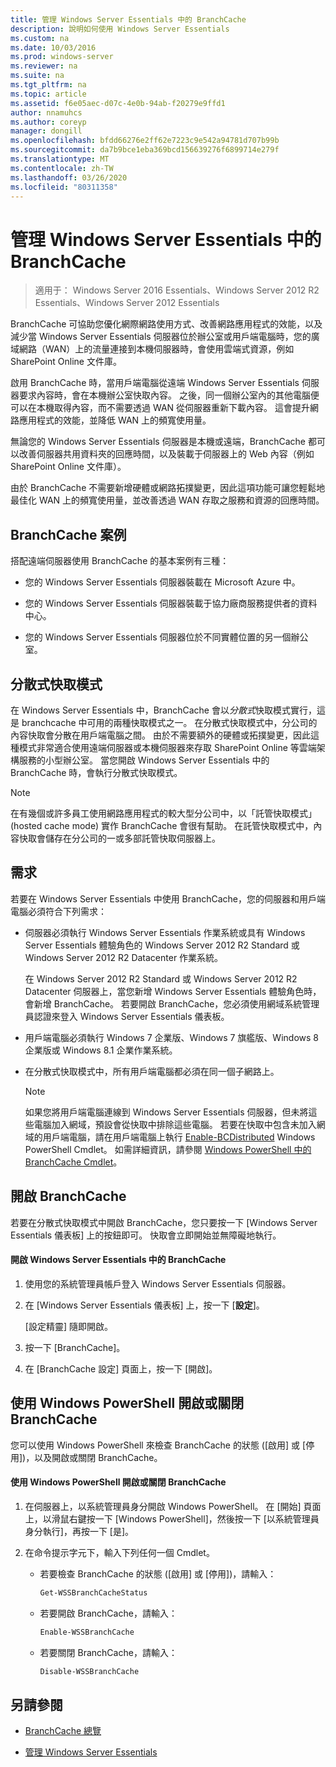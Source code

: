 ```yaml
---
title: 管理 Windows Server Essentials 中的 BranchCache
description: 說明如何使用 Windows Server Essentials
ms.custom: na
ms.date: 10/03/2016
ms.prod: windows-server
ms.reviewer: na
ms.suite: na
ms.tgt_pltfrm: na
ms.topic: article
ms.assetid: f6e05aec-d07c-4e0b-94ab-f20279e9ffd1
author: nnamuhcs
ms.author: coreyp
manager: dongill
ms.openlocfilehash: bfdd66276e2ff62e7223c9e542a94781d707b99b
ms.sourcegitcommit: da7b9bce1eba369bcd156639276f6899714e279f
ms.translationtype: MT
ms.contentlocale: zh-TW
ms.lasthandoff: 03/26/2020
ms.locfileid: "80311358"
---
```

# <a name="manage-branchcache-in-windows-server-essentials"></a>管理 Windows Server Essentials 中的 BranchCache

>適用于： Windows Server 2016 Essentials、Windows Server 2012 R2 Essentials、Windows Server 2012 Essentials

BranchCache 可協助您優化網際網路使用方式、改善網路應用程式的效能，以及減少當 Windows Server Essentials 伺服器位於辦公室或用戶端電腦時，您的廣域網路（WAN）上的流量連接到本機伺服器時，會使用雲端式資源，例如 SharePoint Online 文件庫。  
  
 啟用 BranchCache 時，當用戶端電腦從遠端 Windows Server Essentials 伺服器要求內容時，會在本機辦公室快取內容。 之後，同一個辦公室內的其他電腦便可以在本機取得內容，而不需要透過 WAN 從伺服器重新下載內容。 這會提升網路應用程式的效能，並降低 WAN 上的頻寬使用量。  
  
 無論您的 Windows Server Essentials 伺服器是本機或遠端，BranchCache 都可以改善伺服器共用資料夾的回應時間，以及裝載于伺服器上的 Web 內容（例如 SharePoint Online 文件庫）。  
  
 由於 BranchCache 不需要新增硬體或網路拓撲變更，因此這項功能可讓您輕鬆地最佳化 WAN 上的頻寬使用量，並改善透過 WAN 存取之服務和資源的回應時間。  
  
## <a name="branchcache-scenarios"></a>BranchCache 案例  
 搭配遠端伺服器使用 BranchCache 的基本案例有三種：  
  
-   您的 Windows Server Essentials 伺服器裝載在 Microsoft Azure 中。  
  
-   您的 Windows Server Essentials 伺服器裝載于協力廠商服務提供者的資料中心。  
  
-   您的 Windows Server Essentials 伺服器位於不同實體位置的另一個辦公室。  
  
## <a name="distributed-cache-mode"></a>分散式快取模式  
 在 Windows Server Essentials 中，BranchCache 會以*分散式*快取模式實行，這是 branchcache 中可用的兩種快取模式之一。 在分散式快取模式中，分公司的內容快取會分散在用戶端電腦之間。 由於不需要額外的硬體或拓撲變更，因此這種模式非常適合使用遠端伺服器或本機伺服器來存取 SharePoint Online 等雲端架構服務的小型辦公室。 當您開啟 Windows Server Essentials 中的 BranchCache 時，會執行分散式快取模式。  
  
> [!NOTE]
>  在有幾個或許多員工使用網路應用程式的較大型分公司中，以「託管快取模式」(hosted cache mode) 實作 BranchCache 會很有幫助。 在託管快取模式中，內容快取會儲存在分公司的一或多部託管快取伺服器上。
  
## <a name="requirements"></a>需求  
 若要在 Windows Server Essentials 中使用 BranchCache，您的伺服器和用戶端電腦必須符合下列需求：  
  
-   伺服器必須執行 Windows Server Essentials 作業系統或具有 Windows Server Essentials 體驗角色的 Windows Server 2012 R2 Standard 或 Windows Server 2012 R2 Datacenter 作業系統。  
  
     在 Windows Server 2012 R2 Standard 或 Windows Server 2012 R2 Datacenter 伺服器上，當您新增 Windows Server Essentials 體驗角色時，會新增 BranchCache。 若要開啟 BranchCache，您必須使用網域系統管理員認證來登入 Windows Server Essentials 儀表板。  
  
-   用戶端電腦必須執行 Windows 7 企業版、Windows 7 旗艦版、Windows 8 企業版或 Windows 8.1 企業作業系統。  
  
-   在分散式快取模式中，所有用戶端電腦都必須在同一個子網路上。  
  
    > [!NOTE]
    >  如果您將用戶端電腦連線到 Windows Server Essentials 伺服器，但未將這些電腦加入網域，預設會從快取中排除這些電腦。 若要在快取中包含未加入網域的用戶端電腦，請在用戶端電腦上執行 [Enable-BCDistributed](https://technet.microsoft.com/library/hh848398.aspx) Windows PowerShell Cmdlet。 如需詳細資訊，請參閱 [Windows PowerShell 中的 BranchCache Cmdlet](https://technet.microsoft.com/library/hh848392.aspx)。  
 
  
## <a name="turn-branchcache-on"></a>開啟 BranchCache  
 若要在分散式快取模式中開啟 BranchCache，您只要按一下 [Windows Server Essentials 儀表板] 上的按鈕即可。 快取會立即開始並無障礙地執行。  
  
#### <a name="to-turn-on-branchcache-in-windows-server-essentials"></a>開啟 Windows Server Essentials 中的 BranchCache  
  
1.  使用您的系統管理員帳戶登入 Windows Server Essentials 伺服器。  
  
2.  在 [Windows Server Essentials 儀表板] 上，按一下 [**設定**]。  
  
     [設定精靈] 隨即開啟。  
  
3.  按一下 [BranchCache]。  
  
4.  在 [BranchCache 設定] 頁面上，按一下 [開啟]。  
  
## <a name="use-windows-powershell-to-turn-branchcache-on-or-off"></a>使用 Windows PowerShell 開啟或關閉 BranchCache  
 您可以使用 Windows PowerShell 來檢查 BranchCache 的狀態 ([啟用] 或 [停用])，以及開啟或關閉 BranchCache。  
  
#### <a name="to-turn-branchcache-on-or-off-using-windows-powershell"></a>使用 Windows PowerShell 開啟或關閉 BranchCache  
  
1.  在伺服器上，以系統管理員身分開啟 Windows PowerShell。 在 [開始] 頁面上，以滑鼠右鍵按一下 [Windows PowerShell]，然後按一下 [以系統管理員身分執行]，再按一下 [是]。  
  
2.  在命令提示字元下，輸入下列任何一個 Cmdlet。  
  
    -   若要檢查 BranchCache 的狀態 ([啟用] 或 [停用])，請輸入：  
  
        ```powershell  
        Get-WSSBranchCacheStatus  
        ```  
  
    -   若要開啟 BranchCache，請輸入：  
  
        ```powershell  
        Enable-WSSBranchCache  
        ```  
  
    -   若要關閉 BranchCache，請輸入：  
  
        ```powershell  
        Disable-WSSBranchCache  
        ```  
  
## <a name="see-also"></a>另請參閱  
    
-   [BranchCache 總覽](https://technet.microsoft.com/library/hh831696.aspx)  
  
-   [管理 Windows Server Essentials](Manage-Windows-Server-Essentials.md)
